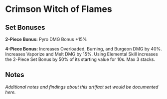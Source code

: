 # Crimson Witch of Flames

## Set Bonuses

**2-Piece Bonus:** Pyro DMG Bonus +15%

**4-Piece Bonus:** Increases Overloaded, Burning, and Burgeon DMG by 40%. Increases Vaporize and Melt DMG by 15%. Using Elemental Skill increases the 2-Piece Set Bonus by 50% of its starting value for 10s. Max 3 stacks.

## Notes

*Additional notes and findings about this artifact set would be documented here.*

